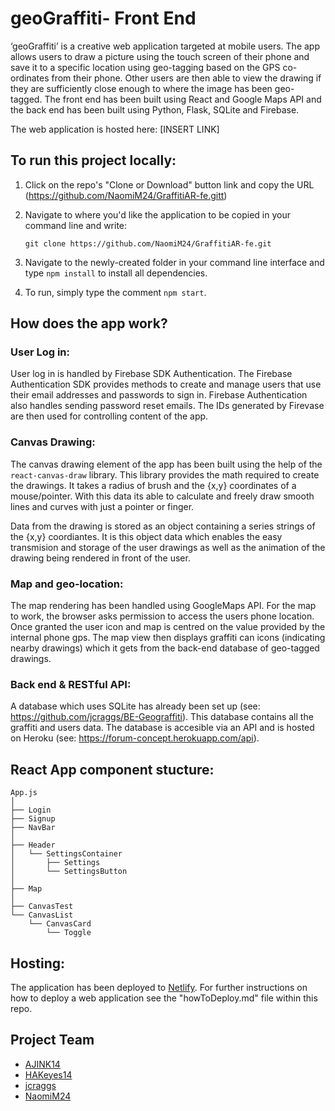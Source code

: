 # geoGraffiti- Front End

‘geoGraffiti’ is a creative web application targeted at mobile users. The app allows users to draw a picture using the touch screen of their phone and save it to a specific location using geo-tagging based on the GPS co-ordinates from their phone. Other users are then able to view the drawing if they are sufficiently close enough to where the image has been geo-tagged. The front end has been built using React and Google Maps API and the back end has been built using Python, Flask, SQLite and Firebase.

The web application is hosted here: [INSERT LINK]

## To run this project locally:

1. Click on the repo's "Clone or Download" button link and copy the URL (https://github.com/NaomiM24/GraffitiAR-fe.gitt)
2. Navigate to where you'd like the application to be copied in your command line and write:

   ```
   git clone https://github.com/NaomiM24/GraffitiAR-fe.git
   ```

3. Navigate to the newly-created folder in your command line interface and type `npm install` to install all dependencies.

4. To run, simply type the comment `npm start`.

## How does the app work?

### User Log in:

User log in is handled by Firebase SDK Authentication. The Firebase Authentication SDK provides methods to create and manage users that use their email addresses and passwords to sign in. Firebase Authentication also handles sending password reset emails. The IDs generated by Firevase are then used for controlling content of the app.

### Canvas Drawing:

The canvas drawing element of the app has been built using the help of the `react-canvas-draw` library. This library provides the math required to create the drawings. It takes a radius of brush and the {x,y} coordinates of a mouse/pointer. With this data its able to calculate and freely draw smooth lines and curves with just a pointer or finger.

Data from the drawing is stored as an object containing a series strings of the {x,y} coordiantes. It is this object data which enables the easy transmision and storage of the user drawings as well as the animation of the drawing being rendered in front of the user.

### Map and geo-location:

The map rendering has been handled using GoogleMaps API. For the map to work, the browser asks permission to access the users phone location. Once granted the user icon and map is centred on the value provided by the internal phone gps. The map view then displays graffiti can icons (indicating nearby drawings) which it gets from the back-end database of geo-tagged drawings.

### Back end & RESTful API:

A database which uses SQLite has already been set up (see: https://github.com/jcraggs/BE-Geograffiti). This database contains all the graffiti and users data. The database is accesible via an API and is hosted on Heroku (see: https://forum-concept.herokuapp.com/api).

## React App component stucture:

```raw
App.js
│
├── Login
├── Signup
├── NavBar
│
├── Header
│   └── SettingsContainer
│       ├── Settings
│       └── SettingsButton
│
├── Map
│
├── CanvasTest
└── CanvasList
    └── CanvasCard
        └── Toggle

```

## Hosting:

The application has been deployed to [Netlify](https://www.netlify.com/). For further instructions on how to deploy a web application see the "howToDeploy.md" file within this repo.

## Project Team

- [AJINK14](https://github.com/AJINK13)
- [HAKeyes14](https://github.com/HAKeyes14)
- [jcraggs](https://github.com/jcraggs)
- [NaomiM24](https://github.com/NaomiM24)
